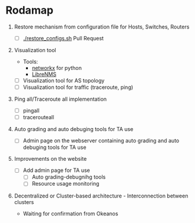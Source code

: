 # Rodamap
1. Restore mechanism from configuration file for Hosts, Switches, Routers
   - [ ] [./restore_configs.sh](https://github.com/nsg-ethz/mini_internet_project/pull/19) Pull Request

2. Visualization tool
   - Tools:
     - [networkx](https://networkx.github.io/) for python
     - [LibreNMS](https://github.com/librenms)
   - [ ] Visualization tool for AS topology
   - [ ] Visualization tool for traffic (traceroute, ping)

3. Ping all/Traceroute all implementation
   - [ ] pingall
   - [ ] tracerouteall

4. Auto grading and auto debuging tools for TA use
   - [ ] Admin page on the webserver containing auto grading and auto debuging tools for TA use

5. Improvements on the website
   - [ ] Add admin page for TA use
     - [ ] Auto grading-debugnihg tools
     - [ ] Resource usage monitoring

6. Decentralized or Cluster-based architecture - Interconnection between clusters
   
   - Waiting for confirmation from Okeanos